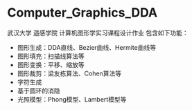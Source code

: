 # Computer_Graphics_DDA
武汉大学 遥感学院 计算机图形学实习课程设计作业
包含如下功能：
* 图形生成：DDA直线、Bezier曲线、Hermite曲线等
* 图形填充：扫描线算法等
* 图形变换：平移、缩放等
* 图形裁剪：梁友栋算法、Cohen算法等
* 字符生成
* 基于圆环的消隐
* 光照模型：Phong模型、Lambert模型等

